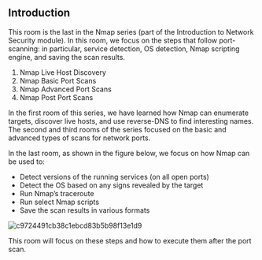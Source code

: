 ## Introduction 

This room is the last in the Nmap series (part of the Introduction to Network Security module). In this room, we focus on the steps that follow port-scanning: in particular, service detection, OS detection, Nmap scripting engine, and saving the scan results.

1. Nmap Live Host Discovery
2. Nmap Basic Port Scans
3. Nmap Advanced Port Scans
4. Nmap Post Port Scans

In the first room of this series, we have learned how Nmap can enumerate targets, discover live hosts, and use reverse-DNS to find interesting names. The second and third rooms of the series focused on the basic and advanced types of scans for network ports.

In the last room, as shown in the figure below, we focus on how Nmap can be used to:

- Detect versions of the running services (on all open ports)
- Detect the OS based on any signs revealed by the target
- Run Nmap’s traceroute
- Run select Nmap scripts
- Save the scan results in various formats

![c9724491cb38c1ebcd83b5b98f13e1d9](https://github.com/Taukir1515/Nmap/assets/65533124/2bfdbf25-4fe2-4c58-b9ff-8e33d9078202)


This room will focus on these steps and how to execute them after the port scan.
